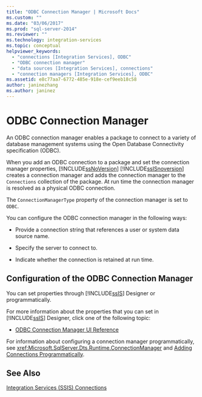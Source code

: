 ```yaml
---
title: "ODBC Connection Manager | Microsoft Docs"
ms.custom: ""
ms.date: "03/06/2017"
ms.prod: "sql-server-2014"
ms.reviewer: ""
ms.technology: integration-services
ms.topic: conceptual
helpviewer_keywords: 
  - "connections [Integration Services], ODBC"
  - "ODBC connection manager"
  - "data sources [Integration Services], connections"
  - "connection managers [Integration Services], ODBC"
ms.assetid: e8c77aa7-6772-485e-918e-cef9eeb18c58
author: janinezhang
ms.author: janinez
---
```

# ODBC Connection Manager
  An ODBC connection manager enables a package to connect to a variety of database management systems using the Open Database Connectivity specification (ODBC).  
  
 When you add an ODBC connection to a package and set the connection manager properties, [!INCLUDE[ssNoVersion](../../includes/ssnoversion-md.md)] [!INCLUDE[ssISnoversion](../../includes/ssisnoversion-md.md)] creates a connection manager and adds the connection manager to the `Connections` collection of the package. At run time the connection manager is resolved as a physical ODBC connection.  
  
 The `ConnectionManagerType` property of the connection manager is set to `ODBC`.  
  
 You can configure the ODBC connection manager in the following ways:  
  
-   Provide a connection string that references a user or system data source name.  
  
-   Specify the server to connect to.  
  
-   Indicate whether the connection is retained at run time.  
  
## Configuration of the ODBC Connection Manager  
 You can set properties through [!INCLUDE[ssIS](../../includes/ssis-md.md)] Designer or programmatically.  
  
 For more information about the properties that you can set in [!INCLUDE[ssIS](../../includes/ssis-md.md)] Designer, click one of the following topic:  
  
-   [ODBC Connection Manager UI Reference](../odbc-connection-manager-ui-reference.md)  
  
 For information about configuring a connection manager programmatically, see <xref:Microsoft.SqlServer.Dts.Runtime.ConnectionManager> and [Adding Connections Programmatically](../building-packages-programmatically/adding-connections-programmatically.md).  
  
## See Also  
 [Integration Services &#40;SSIS&#41; Connections](integration-services-ssis-connections.md)  
  
  

